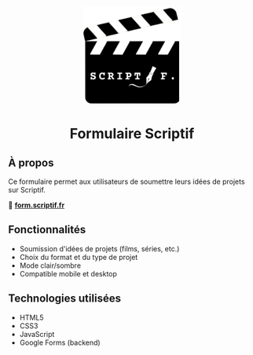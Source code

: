 <div align="center">
  <img src="images/scriptif_logo.png" alt="Scriptif Logo" width="200"/>

  # Formulaire Scriptif
</div>

## À propos
Ce formulaire permet aux utilisateurs de soumettre leurs idées de projets sur Scriptif.

🔗 **[form.scriptif.fr](https://form.scriptif.fr)**

## Fonctionnalités
- Soumission d'idées de projets (films, séries, etc.)
- Choix du format et du type de projet
- Mode clair/sombre
- Compatible mobile et desktop

## Technologies utilisées
- HTML5
- CSS3
- JavaScript
- Google Forms (backend)
